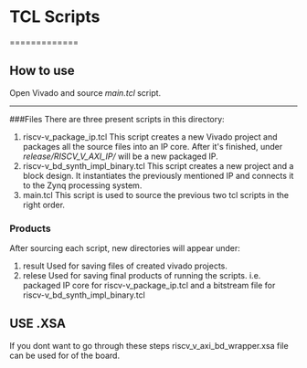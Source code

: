 # TCL Scripts
=============
## How to use
Open Vivado and source *main.tcl* script.


-------------
###Files
There are three present scripts in this directory:
1. riscv-v_package_ip.tcl
  This script creates a new Vivado project and packages
  all the source files into an IP core. After it's finished,
  under *release/RISCV_V_AXI_IP/* will be a new packaged IP.
2. riscv-v_bd_synth_impl_binary.tcl
  This script creates a new project and a block design.
  It instantiates the previously mentioned IP and connects it
  to the Zynq processing system.
3. main.tcl
  This script is used to source the previous two tcl scripts
  in the right order.

### Products
After sourcing each script, new directories will appear under:
1. result
  Used for saving files of created vivado projects.
2. relese
  Used for saving final products of running the scripts.
  i.e. packaged IP core for riscv-v_package_ip.tcl and 
  a bitstream file for riscv-v_bd_synth_impl_binary.tcl

## USE .XSA

If you dont want to go through these steps riscv_v_axi_bd_wrapper.xsa file can be used for
of the board.
